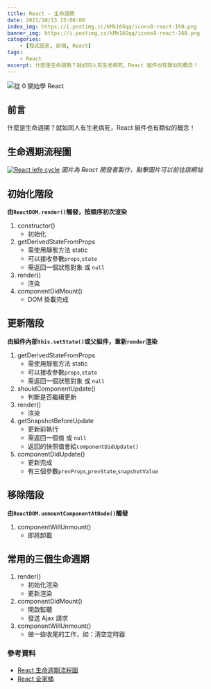 ```yaml
---
title: React - 生命週期
date: 2021/10/13 15:00:00
index_img: https://i.postimg.cc/kMk16Gqq/icons8-react-160.png
banner_img: https://i.postimg.cc/kMk16Gqq/icons8-react-160.png
categories:
    - [程式語言, 前端, React]
tags:
    - React
excerpt: 什麼是生命週期？就如同人有生老病死，React 組件也有類似的概念！
---
```


![從 0 開始學 React](https://i.postimg.cc/kMk16Gqq/icons8-react-160.png)

## 前言

什麼是生命週期？就如同人有生老病死，React 組件也有類似的概念！

## 生命週期流程圖

[![React lefe cycle](https://i.imgur.com/mLgIOhx.png)](https://projects.wojtekmaj.pl/react-lifecycle-methods-diagram/)
*圖片為 React 開發者製作，點擊圖片可以前往該網站*

## 初始化階段

**由`ReactDOM.render()`觸發，按順序初次渲染**

1. constructor()
    - 初始化
2. getDerivedStateFromProps
    - 需使用靜態方法 static
    - 可以接收參數`props`,`state`
    - 需返回一個狀態對象 或 `null`
3. render()
    - 渲染
4. componentDidMount()
    - DOM 掛載完成

## 更新階段

**由組件內部`this.setState()`或父組件，重新`render`渲染**

1. getDerivedStateFromProps
    - 需使用靜態方法 static
    - 可以接收參數`props`,`state`
    - 需返回一個狀態對象 或 `null`
2. shouldComponentUpdate()
    - 判斷是否繼續更新
3. render()
    - 渲染
4. getSnapshotBeforeUpdate
    - 更新前執行
    - 需返回一個值 或 `null`
    - 返回的快照值會給`componentDidUpdate()`
5. componentDidUpdate()
    - 更新完成
    - 有三個參數`prevProps`,`prevState`,`snapshotValue`

## 移除階段

**由`ReactDOM.unmountComponentAtNode()`觸發**

1. componentWillUnmount()
    - 即將卸載

## 常用的三個生命週期

1. render()
    - 初始化渲染
    - 更新渲染
2. componentDidMount()
    - 開啟監聽
    - 發送 Ajax 請求
3. componentWillUnmount()
    - 做一些收尾的工作，如：清空定時器

### 參考資料

- [React 生命週期流程圖](https://projects.wojtekmaj.pl/react-lifecycle-methods-diagram/)
- [React 全家桶](https://www.youtube.com/playlist?list=PLmOn9nNkQxJFJXLvkNsGsoCUxJLqyLGxu)
